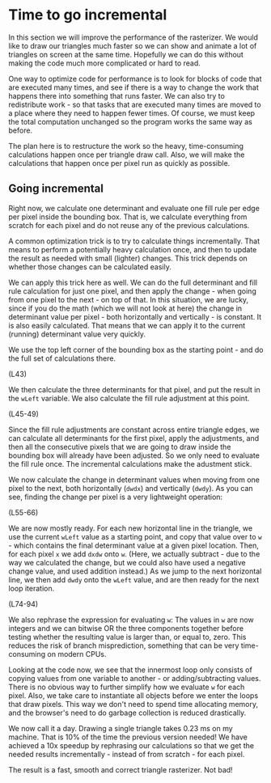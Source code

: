 # Time to go incremental

In this section we will improve the performance of the rasterizer. We would like to draw our triangles much faster so we can show and animate a lot of triangles on screen at the same time. Hopefully we can do this without making the code much more complicated or hard to read.

One way to optimize code for performance is to look for blocks of code that are executed many times, and see if there is a way to change the work that happens there into something that runs faster. We can also try to redistribute work - so that tasks that are executed many times are moved to a place where they need to happen fewer times. Of course, we must keep the total computation unchanged so the program works the same way as before.

The plan here is to restructure the work so the heavy, time-consuming calculations happen once per triangle draw call. Also, we will make the calculations that happen once per pixel run as quickly as possible.

## Going incremental

Right now, we calculate one determinant and evaluate one fill rule per edge per pixel inside the bounding box. That is, we calculate everything from scratch for each pixel and do not reuse any of the previous calculations.

A common optimization trick is to try to calculate things incrementally. That means to perform a potentially heavy calculation once, and then to update the result as needed with small (lighter) changes. This trick depends on whether those changes can be calculated easily.

We can apply this trick here as well. We can do the full determinant and fill rule calculation for just one pixel, and then apply the change - when going from one pixel to the next - on top of that. In this situation, we are lucky, since if you do the math (which we will not look at here) the change in determinant value per pixel - both horizontally and vertically - is constant. It is also easily calculated. That means that we can apply it to the current (running) determinant value very quickly.

We use the top left corner of the bounding box as the starting point - and do the full set of calculations there.

(L43)

We then calculate the three determinants for that pixel, and put the result in the `wLeft` variable. We also calculate the fill rule adjustment at this point.

(L45-49)

Since the fill rule adjustments are constant across entire triangle edges, we can calculate all determinants for the first pixel, apply the adjustments, and then all the consecutive pixels that we are going to draw inside the bounding box will already have been adjusted. So we only need to evaluate the fill rule once. The incremental calculations make the adustment stick.

We now calculate the change in determinant values when moving from one pixel to the next, both horizontally (`dwdx`) and vertically (`dwdy`). As you can see, finding the change per pixel is a very lightweight operation:

(L55-66)

We are now mostly ready. For each new horizontal line in the triangle, we use the current `wLeft` value as a starting point, and copy that value over to `w` - which contains the final determinant value at a given pixel location. Then, for each pixel `x` we add `dxdw` onto `w`. (Here, we actually subtract - due to the way we calculated the change, but we could also have used a negative change value, and used addition instead.) As we jump to the next horizontal line, we then add `dwdy` onto the `wLeft` value, and are then ready for the next loop iteration.

(L74-94)

We also rephrase the expression for evaluating `w`: The values in `w` are now integers and we can bitwise OR the three components together before testing whether the resulting value is larger than, or equal to, zero. This reduces the risk of branch misprediction, something that can be very time-consuming on modern CPUs.

Looking at the code now, we see that the innermost loop only consists of copying values from one variable to another - or adding/subtracting values. There is no obvious way to further simplify how we evaluate `w` for each pixel. Also, we take care to instantiate all objects before we enter the loops that draw pixels. This way we don't need to spend time allocating memory, and the browser's need to do garbage collection is reduced drastically.

We now call it a day. Drawing a single triangle takes 0.23 ms on my machine. That is 10% of the time the previous version needed! We have achieved a 10x speedup by rephrasing our calculations so that we get the needed results incrementally - instead of from scratch - for each pixel.

The result is a fast, smooth and correct triangle rasterizer. Not bad!
